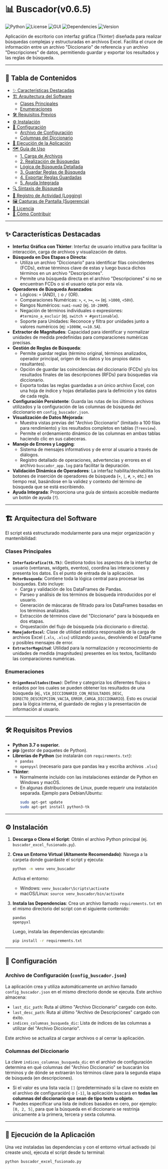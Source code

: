 # 📊 Buscador(v0.6.5)

![Python](https://img.shields.io/badge/Python-3.7%2B-blue)
![License](https://img.shields.io/badge/License-MIT-green)
![GUI](https://img.shields.io/badge/GUI-Tkinter-orange)
![Dependencies](https://img.shields.io/badge/dependencies-pandas%20%7C%20openpyxl-brightgreen)
![Version](https://img.shields.io/badge/version-0.5.8-informational)

Aplicación de escritorio con interfaz gráfica (Tkinter) diseñada para realizar búsquedas complejas y estructuradas en archivos Excel. Facilita el cruce de información entre un archivo "Diccionario" de referencia y un archivo "Descripciones" de datos, permitiendo guardar y exportar los resultados y las reglas de búsqueda.

---

## 📖 Tabla de Contenidos

- [✨ Características Destacadas](#-características-destacadas)
- [🏗️ Arquitectura del Software](#️-arquitectura-del-software)
  - [Clases Principales](#clases-principales)
  - [Enumeraciones](#enumeraciones)
- [🛠️ Requisitos Previos](#️-requisitos-previos)
- [⚙️ Instalación](#️-instalación)
- [🔧 Configuración](#️-configuración)
  - [Archivo de Configuración](#archivo-de-configuración-config_buscador_json)
  - [Columnas del Diccionario](#columnas-del-diccionario)
- [🚀 Ejecución de la Aplicación](#️-ejecución-de-la-aplicación)
- [🗺️ Guía de Uso](#️-guía-de-uso)
  - [1. Carga de Archivos](#1-carga-de-archivos)
  - [2. Realización de Búsquedas](#2-realización-de-búsquedas)
  - [Lógica de Búsqueda Detallada](#lógica-de-búsqueda-detallada)
  - [3. Guardar Reglas de Búsqueda](#3-guardar-reglas-de-búsqueda)
  - [4. Exportar Reglas Guardadas](#4-exportar-reglas-guardadas)
  - [5. Ayuda Integrada](#5-ayuda-integrada)
- [🔍 Sintaxis de Búsqueda](#-sintaxis-de-búsqueda)
- [📝 Registro de Actividad (Logging)](#-registro-de-actividad-logging)
- [🖼️ Capturas de Pantalla (Sugerencia)](#️-capturas-de-pantalla-sugerencia)
- [📜 Licencia](#-licencia)
- [🤝 Cómo Contribuir](#-cómo-contribuir)

---

## ✨ Características Destacadas

-   **Interfaz Gráfica con Tkinter**: Interfaz de usuario intuitiva para facilitar la interacción, carga de archivos y visualización de datos.
-   **Búsqueda en Dos Etapas o Directa**:
    -   Utiliza un archivo "Diccionario" para identificar filas coincidentes (FCDs), extrae términos clave de estas y luego busca dichos términos en un archivo "Descripciones".
    -   Permite una búsqueda directa en el archivo "Descripciones" si no se encuentran FCDs o si el usuario opta por esta vía.
-   **Operadores de Búsqueda Avanzados**:
    -   Lógicos: `+` (AND), `|` o `/` (OR).
    -   Comparaciones Numéricas: `>`, `<`, `>=`, `<=` (ej. `>1000`, `<50V`).
    -   Rangos Numéricos: `num1-num2` (ej. `10-20KM`).
    -   Negación de términos individuales o expresiones: `#termino_a_excluir` (ej. `switch + #gestionable`).
    -   Soporte para Unidades: Reconoce y filtra por unidades junto a valores numéricos (ej: `>1000W`, `<=10.5A`).
-   **Extractor de Magnitudes**: Capacidad para identificar y normalizar unidades de medida predefinidas para comparaciones numéricas precisas.
-   **Gestión de Reglas de Búsqueda**:
    -   Permite guardar reglas (término original, términos analizados, operador principal, origen de los datos y los propios datos resultantes).
    -   Opción de guardar las coincidencias del diccionario (FCDs) y/o los resultados finales de las descripciones (RFDs) para búsquedas vía diccionario.
    -   Exporta todas las reglas guardadas a un único archivo Excel, con una hoja de índice y hojas detalladas para la definición y los datos de cada regla.
-   **Configuración Persistente**: Guarda las rutas de los últimos archivos utilizados y la configuración de las columnas de búsqueda del diccionario en `config_buscador.json`.
-   **Visualización de Datos Mejorada**:
    -   Muestra vistas previas del "Archivo Diccionario" (limitado a 100 filas para rendimiento) y los resultados completos en tablas (`Treeview`).
    -   Permite el ordenamiento dinámico de las columnas en ambas tablas haciendo clic en sus cabeceras.
-   **Manejo de Errores y Logging**:
    -   Sistema de mensajes informativos y de error al usuario a través de diálogos.
    -   Registro detallado de operaciones, advertencias y errores en el archivo `buscador_app.log` para facilitar la depuración.
-   **Validación Dinámica de Operadores**: La interfaz habilita/deshabilita los botones de inserción de operadores de búsqueda (`+`, `|`, `#`, `>`, etc.) en tiempo real, basándose en la validez y contexto del término de búsqueda que se está escribiendo.
-   **Ayuda Integrada**: Proporciona una guía de sintaxis accesible mediante un botón de ayuda (`?`).

---

## 🏗️ Arquitectura del Software

El script está estructurado modularmente para una mejor organización y mantenibilidad:

### Clases Principales
-   **`InterfazGrafica(tk.Tk)`**: Gestiona todos los aspectos de la interfaz de usuario (ventanas, widgets, eventos), coordina las interacciones y presenta los datos. Es el punto de entrada de la aplicación.
-   **`MotorBusqueda`**: Contiene toda la lógica central para procesar las búsquedas. Esto incluye:
    -   Carga y validación de los DataFrames de Pandas.
    -   Parseo y análisis de los términos de búsqueda introducidos por el usuario.
    -   Generación de máscaras de filtrado para los DataFrames basadas en los términos analizados.
    -   Extracción de términos clave del "Diccionario" para la búsqueda en dos etapas.
    -   Orquestación del flujo de búsqueda (vía diccionario o directa).
-   **`ManejadorExcel`**: Clase de utilidad estática responsable de la carga de archivos Excel (`.xls`, `.xlsx`) utilizando `pandas`, devolviendo el DataFrame y posibles mensajes de error.
-   **`ExtractorMagnitud`**: Utilidad para la normalización y reconocimiento de unidades de medida (magnitudes) presentes en los textos, facilitando las comparaciones numéricas.

### Enumeraciones
-   **`OrigenResultados(Enum)`**: Define y categoriza los diferentes flujos o estados por los cuales se pueden obtener los resultados de una búsqueda (ej., `VIA_DICCIONARIO_CON_RESULTADOS_DESC`, `DIRECTO_DESCRIPCION_VACIA`, `ERROR_CARGA_DICCIONARIO`). Esto es crucial para la lógica interna, el guardado de reglas y la presentación de información al usuario.

---

## 🛠️ Requisitos Previos

-   **Python 3.7 o superior.**
-   **pip** (gestor de paquetes de Python).
-   **Librerías de Python** (se instalarán con `requirements.txt`):
    -   `pandas`
    -   `openpyxl` (necesario para que pandas lea y escriba archivos `.xlsx`)
-   **Tkinter**:
    -   Normalmente incluido con las instalaciones estándar de Python en Windows y macOS.
    -   En algunas distribuciones de Linux, puede requerir una instalación separada. Ejemplo para Debian/Ubuntu:
        ```bash
        sudo apt-get update
        sudo apt-get install python3-tk
        ```

---

## ⚙️ Instalación

1.  **Descarga o Clona el Script**:
    Obtén el archivo Python principal (ej. `buscador_excel_fusionado.py`).

2.  **Crea un Entorno Virtual (Altamente Recomendado)**:
    Navega a la carpeta donde guardaste el script y ejecuta:
    ```bash
    python -m venv venv_buscador
    ```
    Activa el entorno:
    -   Windows: `venv_buscador\Scripts\activate`
    -   macOS/Linux: `source venv_buscador/bin/activate`

3.  **Instala las Dependencias**:
    Crea un archivo llamado `requirements.txt` en el mismo directorio del script con el siguiente contenido:
    ```text
    pandas
    openpyxl
    ```
    Luego, instala las dependencias ejecutando:
    ```bash
    pip install -r requirements.txt
    ```

---

## 🔧 Configuración

### Archivo de Configuración (`config_buscador.json`)
La aplicación crea y utiliza automáticamente un archivo llamado `config_buscador.json` en el mismo directorio donde se ejecuta. Este archivo almacena:
-   `last_dic_path`: Ruta al último "Archivo Diccionario" cargado con éxito.
-   `last_desc_path`: Ruta al último "Archivo de Descripciones" cargado con éxito.
-   `indices_columnas_busqueda_dic`: Lista de índices de las columnas a utilizar del "Archivo Diccionario".

Este archivo se actualiza al cargar archivos o al cerrar la aplicación.

### Columnas del Diccionario
La clave `indices_columnas_busqueda_dic` en el archivo de configuración determina en qué columnas del "Archivo Diccionario" se buscarán los términos y de dónde se extraerán los términos clave para la segunda etapa de búsqueda (en descripciones).
-   Si el valor es una lista vacía `[]` (predeterminado si la clave no existe en el archivo de configuración) o `[-1]`, la aplicación buscará en **todas las columnas del diccionario que sean de tipo texto u objeto**.
-   Puedes especificar una lista de índices basados en cero, por ejemplo: `[0, 2, 5]`, para que la búsqueda en el diccionario se restrinja únicamente a la primera, tercera y sexta columna.

---

## 🚀 Ejecución de la Aplicación

Una vez instaladas las dependencias y con el entorno virtual activado (si creaste uno), ejecuta el script desde tu terminal:

```bash
python buscador_excel_fusionado.py
